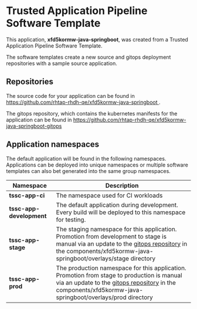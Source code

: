 # Trusted Application Pipeline Software Template

This application, **xfd5kormw-java-springboot**, was created from a Trusted Application Pipeline Software Template.

The software templates create a new source and gitops deployment repositories with a sample source application. 

## Repositories

The source code for your application can be found in [https://github.com/rhtap-rhdh-qe/xfd5kormw-java-springboot ](https://github.com/rhtap-rhdh-qe/xfd5kormw-java-springboot ).
 
The gitops repository, which contains the kubernetes manifests for the application can be found in 
[https://github.com/rhtap-rhdh-qe/xfd5kormw-java-springboot-gitops ](https://github.com/rhtap-rhdh-qe/xfd5kormw-java-springboot-gitops ) 

## Application namespaces 

The default application will be found in the following namespaces. Applications can be deployed into unique namespaces or multiple software templates can also bet generated into the same group namespaces.  

|  Namespace   |  Description   |  
| -------- | -------- |
| **tssc-app-ci** | The namespace used for CI workloads |
| **tssc-app-development** | The default application during development. Every build will be deployed to this namespace for testing. |
| **tssc-app-stage** | The staging namespace for this application. Promotion from development to stage is manual via an update to the [gitops repository](https://github.com/rhtap-rhdh-qe/xfd5kormw-java-springboot-gitops ) in the components/xfd5kormw-java-springboot/overlays/stage directory |
| **tssc-app-prod** | The production namespace for this application. Promotion from stage to production is manual via an update to the [gitops repository](https://github.com/rhtap-rhdh-qe/xfd5kormw-java-springboot-gitops ) in the components/xfd5kormw-java-springboot/overlays/prod directory |